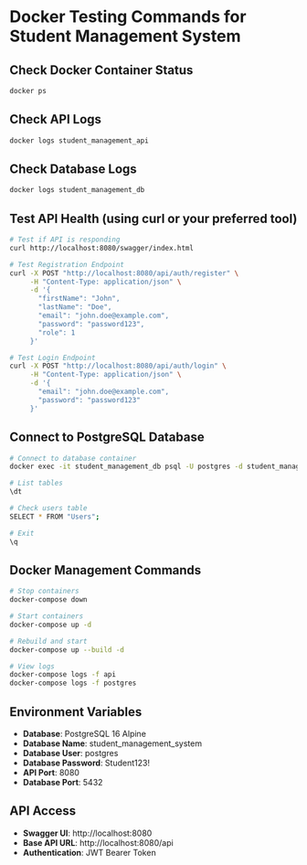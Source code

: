# Docker Testing Commands for Student Management System

## Check Docker Container Status
```bash
docker ps
```

## Check API Logs
```bash
docker logs student_management_api
```

## Check Database Logs
```bash
docker logs student_management_db
```

## Test API Health (using curl or your preferred tool)
```bash
# Test if API is responding
curl http://localhost:8080/swagger/index.html

# Test Registration Endpoint
curl -X POST "http://localhost:8080/api/auth/register" \
     -H "Content-Type: application/json" \
     -d '{
       "firstName": "John",
       "lastName": "Doe",
       "email": "john.doe@example.com",
       "password": "password123",
       "role": 1
     }'

# Test Login Endpoint  
curl -X POST "http://localhost:8080/api/auth/login" \
     -H "Content-Type: application/json" \
     -d '{
       "email": "john.doe@example.com",
       "password": "password123"
     }'
```

## Connect to PostgreSQL Database
```bash
# Connect to database container
docker exec -it student_management_db psql -U postgres -d student_management_system

# List tables
\dt

# Check users table
SELECT * FROM "Users";

# Exit
\q
```

## Docker Management Commands
```bash
# Stop containers
docker-compose down

# Start containers
docker-compose up -d

# Rebuild and start
docker-compose up --build -d

# View logs
docker-compose logs -f api
docker-compose logs -f postgres
```

## Environment Variables
- **Database**: PostgreSQL 16 Alpine
- **Database Name**: student_management_system
- **Database User**: postgres
- **Database Password**: Student123!
- **API Port**: 8080
- **Database Port**: 5432

## API Access
- **Swagger UI**: http://localhost:8080
- **Base API URL**: http://localhost:8080/api
- **Authentication**: JWT Bearer Token